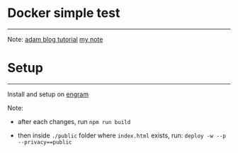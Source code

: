 # Docker simple test

---

Note:
[adam blog tutorial](https://devtails.xyz/)
[my note](https://github.com/Benjamin0203/Obsidian-Sync-Notes/blob/main/00_Important%20Notes/Docker.md)

# Setup

---

Install and setup on [engram](https://engramhq.xyz/)

Note:

- after each changes, run `npm run build`

- then inside `./public` folder where `index.html` exists, run:
  `deploy -w --p  --privacy==public`
